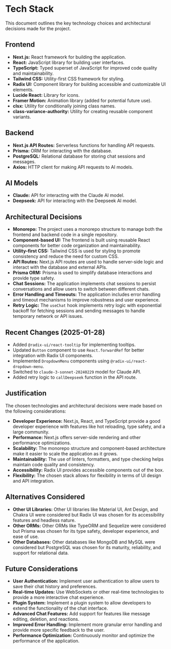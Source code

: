 # Tech Stack

This document outlines the key technology choices and architectural decisions made for the project.

## Frontend

- **Next.js:** React framework for building the application.
- **React:** JavaScript library for building user interfaces.
- **TypeScript:** Typed superset of JavaScript for improved code quality and maintainability.
- **Tailwind CSS:** Utility-first CSS framework for styling.
- **Radix UI:** Component library for building accessible and customizable UI elements.
- **Lucide React:** Library for icons.
- **Framer Motion:** Animation library (added for potential future use).
- **clsx:** Utility for conditionally joining class names.
- **class-variance-authority:** Utility for creating reusable component variants.

## Backend

- **Next.js API Routes:** Serverless functions for handling API requests.
- **Prisma:** ORM for interacting with the database.
- **PostgreSQL:** Relational database for storing chat sessions and messages.
- **Axios:** HTTP client for making API requests to AI models.

## AI Models

- **Claude:** API for interacting with the Claude AI model.
- **Deepseek:** API for interacting with the Deepseek AI model.

## Architectural Decisions

- **Monorepo:** The project uses a monorepo structure to manage both the frontend and backend code in a single repository.
- **Component-based UI:** The frontend is built using reusable React components for better code organization and maintainability.
- **Utility-first CSS:** Tailwind CSS is used for styling to promote consistency and reduce the need for custom CSS.
- **API Routes:** Next.js API routes are used to handle server-side logic and interact with the database and external APIs.
- **Prisma ORM:** Prisma is used to simplify database interactions and provide type safety.
- **Chat Sessions:** The application implements chat sessions to persist conversations and allow users to switch between different chats.
- **Error Handling and Timeouts:** The application includes error handling and timeout mechanisms to improve robustness and user experience.
- **Retry Logic:** The `useChat` hook implements retry logic with exponential backoff for fetching sessions and sending messages to handle temporary network or API issues.

## Recent Changes (2025-01-28)

- Added `@radix-ui/react-tooltip` for implementing tooltips.
- Updated `Button` component to use `React.forwardRef` for better integration with Radix UI components.
- Implemented `DropdownMenu` components using `@radix-ui/react-dropdown-menu`.
- Switched to `claude-3-sonnet-20240229` model for Claude API.
- Added retry logic to `callDeepseek` function in the API route.

## Justification

The chosen technologies and architectural decisions were made based on the following considerations:

- **Developer Experience:** Next.js, React, and TypeScript provide a good developer experience with features like hot reloading, type safety, and a large community.
- **Performance:** Next.js offers server-side rendering and other performance optimizations.
- **Scalability:** The monorepo structure and component-based architecture make it easier to scale the application as it grows.
- **Maintainability:** The use of linters, formatters, and type checking helps maintain code quality and consistency.
- **Accessibility:** Radix UI provides accessible components out of the box.
- **Flexibility:** The chosen stack allows for flexibility in terms of UI design and API integration.

## Alternatives Considered

- **Other UI Libraries:** Other UI libraries like Material UI, Ant Design, and Chakra UI were considered but Radix UI was chosen for its accessibility features and headless nature.
- **Other ORMs:** Other ORMs like TypeORM and Sequelize were considered but Prisma was chosen for its type safety, developer experience, and ease of use.
- **Other Databases:** Other databases like MongoDB and MySQL were considered but PostgreSQL was chosen for its maturity, reliability, and support for relational data.

## Future Considerations

- **User Authentication:** Implement user authentication to allow users to save their chat history and preferences.
- **Real-time Updates:** Use WebSockets or other real-time technologies to provide a more interactive chat experience.
- **Plugin System:** Implement a plugin system to allow developers to extend the functionality of the chat interface.
- **Advanced Chat Features:** Add support for features like message editing, deletion, and reactions.
- **Improved Error Handling:** Implement more granular error handling and provide more specific feedback to the user.
- **Performance Optimization:** Continuously monitor and optimize the performance of the application.